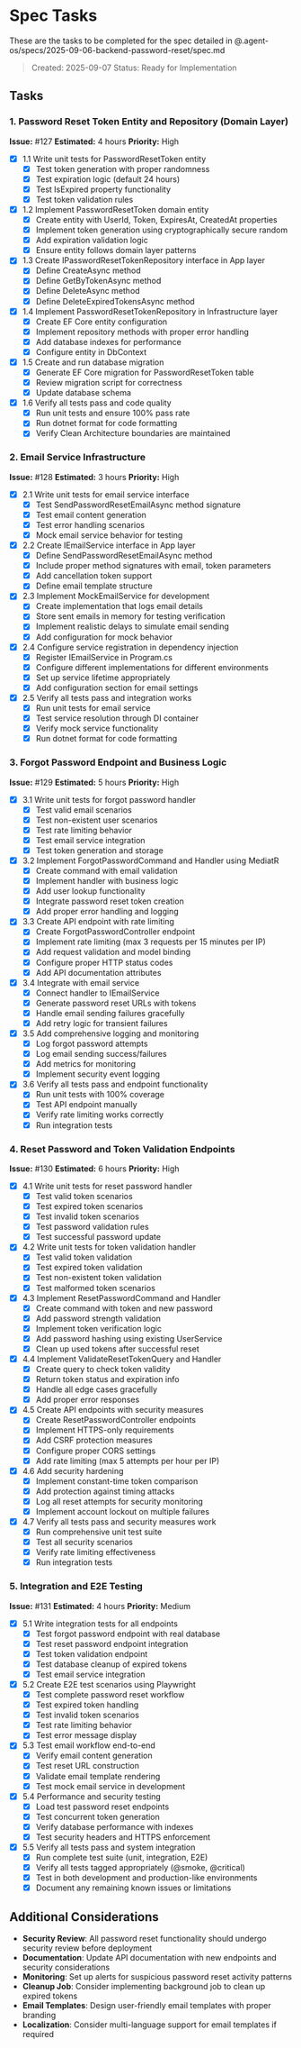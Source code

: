 # Spec Tasks

These are the tasks to be completed for the spec detailed in @.agent-os/specs/2025-09-06-backend-password-reset/spec.md

> Created: 2025-09-07
> Status: Ready for Implementation

## Tasks

### 1. Password Reset Token Entity and Repository (Domain Layer)
**Issue:** #127
**Estimated:** 4 hours
**Priority:** High

- [x] 1.1 Write unit tests for PasswordResetToken entity
  - [x] Test token generation with proper randomness
  - [x] Test expiration logic (default 24 hours)
  - [x] Test IsExpired property functionality
  - [x] Test token validation rules
- [x] 1.2 Implement PasswordResetToken domain entity
  - [x] Create entity with UserId, Token, ExpiresAt, CreatedAt properties
  - [x] Implement token generation using cryptographically secure random
  - [x] Add expiration validation logic
  - [x] Ensure entity follows domain layer patterns
- [x] 1.3 Create IPasswordResetTokenRepository interface in App layer
  - [x] Define CreateAsync method
  - [x] Define GetByTokenAsync method
  - [x] Define DeleteAsync method
  - [x] Define DeleteExpiredTokensAsync method
- [x] 1.4 Implement PasswordResetTokenRepository in Infrastructure layer
  - [x] Create EF Core entity configuration
  - [x] Implement repository methods with proper error handling
  - [x] Add database indexes for performance
  - [x] Configure entity in DbContext
- [x] 1.5 Create and run database migration
  - [x] Generate EF Core migration for PasswordResetToken table
  - [x] Review migration script for correctness
  - [x] Update database schema
- [x] 1.6 Verify all tests pass and code quality
  - [x] Run unit tests and ensure 100% pass rate
  - [x] Run dotnet format for code formatting
  - [x] Verify Clean Architecture boundaries are maintained

### 2. Email Service Infrastructure
**Issue:** #128
**Estimated:** 3 hours
**Priority:** High

- [x] 2.1 Write unit tests for email service interface
  - [x] Test SendPasswordResetEmailAsync method signature
  - [x] Test email content generation
  - [x] Test error handling scenarios
  - [x] Mock email service behavior for testing
- [x] 2.2 Create IEmailService interface in App layer
  - [x] Define SendPasswordResetEmailAsync method
  - [x] Include proper method signatures with email, token parameters
  - [x] Add cancellation token support
  - [x] Define email template structure
- [x] 2.3 Implement MockEmailService for development
  - [x] Create implementation that logs email details
  - [x] Store sent emails in memory for testing verification
  - [x] Implement realistic delays to simulate email sending
  - [x] Add configuration for mock behavior
- [x] 2.4 Configure service registration in dependency injection
  - [x] Register IEmailService in Program.cs
  - [x] Configure different implementations for different environments
  - [x] Set up service lifetime appropriately
  - [x] Add configuration section for email settings
- [x] 2.5 Verify all tests pass and integration works
  - [x] Run unit tests for email service
  - [x] Test service resolution through DI container
  - [x] Verify mock service functionality
  - [x] Run dotnet format for code formatting

### 3. Forgot Password Endpoint and Business Logic
**Issue:** #129
**Estimated:** 5 hours
**Priority:** High

- [x] 3.1 Write unit tests for forgot password handler
  - [x] Test valid email scenarios
  - [x] Test non-existent user scenarios
  - [x] Test rate limiting behavior
  - [x] Test email service integration
  - [x] Test token generation and storage
- [x] 3.2 Implement ForgotPasswordCommand and Handler using MediatR
  - [x] Create command with email validation
  - [x] Implement handler with business logic
  - [x] Add user lookup functionality
  - [x] Integrate password reset token creation
  - [x] Add proper error handling and logging
- [x] 3.3 Create API endpoint with rate limiting
  - [x] Create ForgotPasswordController endpoint
  - [x] Implement rate limiting (max 3 requests per 15 minutes per IP)
  - [x] Add request validation and model binding
  - [x] Configure proper HTTP status codes
  - [x] Add API documentation attributes
- [x] 3.4 Integrate with email service
  - [x] Connect handler to IEmailService
  - [x] Generate password reset URLs with tokens
  - [x] Handle email sending failures gracefully
  - [x] Add retry logic for transient failures
- [x] 3.5 Add comprehensive logging and monitoring
  - [x] Log forgot password attempts
  - [x] Log email sending success/failures
  - [x] Add metrics for monitoring
  - [x] Implement security event logging
- [x] 3.6 Verify all tests pass and endpoint functionality
  - [x] Run unit tests with 100% coverage
  - [x] Test API endpoint manually
  - [x] Verify rate limiting works correctly
  - [x] Run integration tests

### 4. Reset Password and Token Validation Endpoints
**Issue:** #130
**Estimated:** 6 hours
**Priority:** High

- [x] 4.1 Write unit tests for reset password handler
  - [x] Test valid token scenarios
  - [x] Test expired token scenarios
  - [x] Test invalid token scenarios
  - [x] Test password validation rules
  - [x] Test successful password update
- [x] 4.2 Write unit tests for token validation handler
  - [x] Test valid token validation
  - [x] Test expired token validation
  - [x] Test non-existent token validation
  - [x] Test malformed token scenarios
- [x] 4.3 Implement ResetPasswordCommand and Handler
  - [x] Create command with token and new password
  - [x] Add password strength validation
  - [x] Implement token verification logic
  - [x] Add password hashing using existing UserService
  - [x] Clean up used tokens after successful reset
- [x] 4.4 Implement ValidateResetTokenQuery and Handler
  - [x] Create query to check token validity
  - [x] Return token status and expiration info
  - [x] Handle all edge cases gracefully
  - [x] Add proper error responses
- [x] 4.5 Create API endpoints with security measures
  - [x] Create ResetPasswordController endpoints
  - [x] Implement HTTPS-only requirements
  - [x] Add CSRF protection measures
  - [x] Configure proper CORS settings
  - [x] Add rate limiting (max 5 attempts per hour per IP)
- [x] 4.6 Add security hardening
  - [x] Implement constant-time token comparison
  - [x] Add protection against timing attacks
  - [x] Log all reset attempts for security monitoring
  - [x] Implement account lockout on multiple failures
- [x] 4.7 Verify all tests pass and security measures work
  - [x] Run comprehensive unit test suite
  - [x] Test all security scenarios
  - [x] Verify rate limiting effectiveness
  - [x] Run integration tests

### 5. Integration and E2E Testing
**Issue:** #131
**Estimated:** 4 hours
**Priority:** Medium

- [x] 5.1 Write integration tests for all endpoints
  - [x] Test forgot password endpoint with real database
  - [x] Test reset password endpoint integration
  - [x] Test token validation endpoint
  - [x] Test database cleanup of expired tokens
  - [x] Test email service integration
- [x] 5.2 Create E2E test scenarios using Playwright
  - [x] Test complete password reset workflow
  - [x] Test expired token handling
  - [x] Test invalid token scenarios
  - [x] Test rate limiting behavior
  - [x] Test error message display
- [x] 5.3 Test email workflow end-to-end
  - [x] Verify email content generation
  - [x] Test reset URL construction
  - [x] Validate email template rendering
  - [x] Test mock email service in development
- [x] 5.4 Performance and security testing
  - [x] Load test password reset endpoints
  - [x] Test concurrent token generation
  - [x] Verify database performance with indexes
  - [x] Test security headers and HTTPS enforcement
- [x] 5.5 Verify all tests pass and system integration
  - [x] Run complete test suite (unit, integration, E2E)
  - [x] Verify all tests tagged appropriately (@smoke, @critical)
  - [x] Test in both development and production-like environments
  - [x] Document any remaining known issues or limitations

## Additional Considerations

- **Security Review**: All password reset functionality should undergo security review before deployment
- **Documentation**: Update API documentation with new endpoints and security considerations
- **Monitoring**: Set up alerts for suspicious password reset activity patterns
- **Cleanup Job**: Consider implementing background job to clean up expired tokens
- **Email Templates**: Design user-friendly email templates with proper branding
- **Localization**: Consider multi-language support for email templates if required